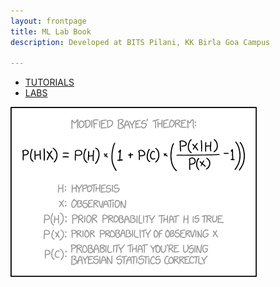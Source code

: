 ```yaml
---
layout: frontpage
title: ML Lab Book
description: Developed at BITS Pilani, KK Birla Goa Campus

---
```


<div class="navbar">
  <div class="navbar-inner">
      <ul class="nav">
          <li><a href="pages/tutorial.html">TUTORIALS</a></li>
          <li><a href="pages/lab.html">LABS</a></li>
      </ul>
  </div>
</div>

<img src="assets/pics/modified_bayes_theorem.png" title="Bayes will be your Bane"/>

<!--
<table class="wide">
<tr>
  <td class="left">
    <a href="pages/publpics/iplotCorr.html">
        <img src="assets/publpics/iplotCorr.png" alt="R/qtlcharts example" title="R/qtlcharts example"/>
    </a>
  </td>
  <td class="right">
    <a href="pages/publpics/tian2016_fig4.html">
        <img src="assets/publpics/tian2016_fig4.png" alt="Tian et
        al. (2016) Fig 4" title="Tian et al. (2016) Fig 4"/>
    </a>
  </td>
</tr>
<tr>
  <td class="left">
    <a href="pages/publpics/samplemixups_fig7.html">
        <img src="assets/publpics/samplemixups_fig7.png" alt="Broman et al. (2013) Fig 7" title="Broman et al. (2013) Fig 7"/>
    </a>
  </td>
  <td class="right">
    <a href="pages/publpics/isletc6_fig4.html">
        <img src="assets/publpics/isletc6_fig4.png" alt="Tian et al. (2015) Fig 4" title="Tian et al. (2015) Fig 4"/>
    </a>
  </td>
</tr>
</table>
-
<div class="navbar">
  <div class="navbar-inner">
      <ul class="nav">
          <li><a href="morefigs.html">see more figures</a></li>
      </ul>
  </div>
</div>
-->
<!---
your comment goes here
and here

Table of Contents:

<table class="wide">
<tr>
  <td>
    <a href="pages/01_Python.html">
        Lab0-Python	
    </a>
    <a href="pages/03_NumPy.html">
        Lab0-NumPy	
    </a>
   <a href="pages/03_Pandas.html">
        Lab0-Pandas	
    </a>
    <a href="pages/Lab1.html">
        Lab1
    </a>
    
  </td>
</tr>
</table>
-->

